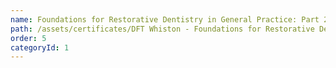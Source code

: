 ```yaml
---
name: Foundations for Restorative Dentistry in General Practice: Part 2
path: /assets/certificates/DFT Whiston - Foundations for Restorative Dentistry in General Practice: Part 2.pdf
order: 5
categoryId: 1
---
```

